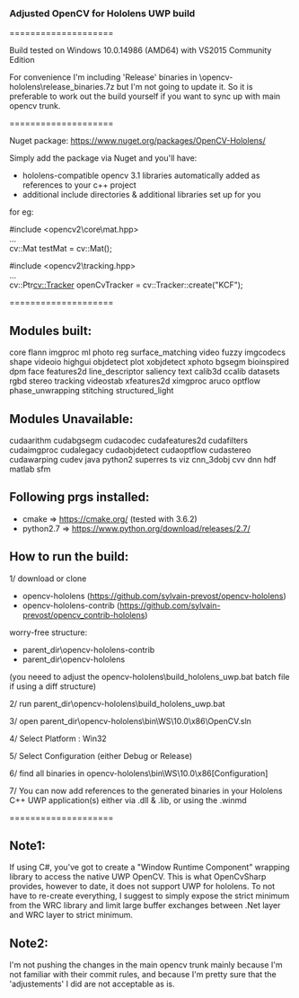 ### Adjusted OpenCV for Hololens UWP build  

====================

Build tested on Windows 10.0.14986 (AMD64) with VS2015 Community Edition

For convenience I'm including 'Release' binaries in \opencv-hololens\release_binaries.7z
but I'm not going to update it. So it is preferable to work out the build yourself if you want to sync up with main opencv trunk.

====================

Nuget package: https://www.nuget.org/packages/OpenCV-Hololens/

Simply add the package via Nuget and you'll have:
- hololens-compatible opencv 3.1 libraries automatically added as references to your c++ project
- additional include directories & additional libraries set up for you

for eg:

\#include \<opencv2\\core\\mat.hpp\>  
...  
cv::Mat testMat = cv::Mat();

\#include \<opencv2\\tracking.hpp\>  
...  
cv::Ptr<cv::Tracker> openCvTracker = cv::Tracker::create("KCF");

====================

Modules built:
-----
core flann imgproc ml photo reg surface_matching video fuzzy imgcodecs shape videoio highgui objdetect plot xobjdetect xphoto bgsegm bioinspired dpm face features2d line_descriptor saliency text calib3d ccalib datasets rgbd stereo tracking videostab xfeatures2d ximgproc aruco optflow phase_unwrapping stitching structured_light

Modules Unavailable:
-----
cudaarithm cudabgsegm cudacodec cudafeatures2d cudafilters cudaimgproc cudalegacy cudaobjdetect cudaoptflow cudastereo cudawarping cudev java python2 superres ts viz cnn_3dobj cvv dnn hdf matlab sfm


Following prgs installed:
-----
- cmake => https://cmake.org/ (tested with 3.6.2)
- python2.7 => https://www.python.org/download/releases/2.7/

How to run the build:
-----
1/ download or clone
- opencv-hololens (https://github.com/sylvain-prevost/opencv-hololens)
- opencv-hololens-contrib (https://github.com/sylvain-prevost/opencv_contrib-hololens)

worry-free structure:     

- parent_dir\opencv-hololens-contrib
- parent_dir\opencv-hololens

(you neeed to adjust the opencv-hololens\build_hololens_uwp.bat batch file if using a diff structure)


2/ run parent_dir\opencv-hololens\build_hololens_uwp.bat

3/ open parent_dir\opencv-hololens\bin\WS\10.0\x86\OpenCV.sln

4/ Select Platform : Win32

5/ Select Configuration (either Debug or Release)

6/ find all binaries in opencv-hololens\bin\WS\10.0\x86\[Configuration]

7/ You can now add references to the generated binaries in your Hololens C++ UWP application(s) either via .dll & .lib, or using the .winmd

====================

Note1:
-----
If using C#, you've got to create a "Window Runtime Component" wrapping library to access the native UWP OpenCV.
This is what OpenCvSharp provides, however to date, it does not support UWP for hololens.
To not have to re-create everything, I suggest to simply expose the strict minimum from the WRC library and limit large buffer exchanges
between .Net layer and WRC layer to strict minimum.

Note2:
-----
I'm not pushing the changes in the main opencv trunk mainly because I'm not familiar with their commit rules, and because I'm pretty sure
 that the 'adjustements' I did are not acceptable as is.
